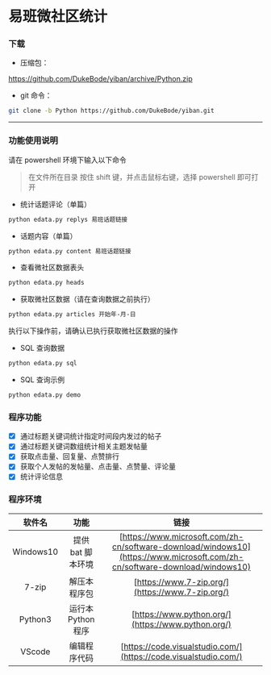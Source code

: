 # 易班微社区统计


### 下载

- 压缩包：

https://github.com/DukeBode/yiban/archive/Python.zip

- git 命令：

```sh
git clone -b Python https://github.com/DukeBode/yiban.git
```

---

### 功能使用说明

请在 powershell 环境下输入以下命令
> 在文件所在目录 按住 shift 键，并点击鼠标右键，选择 powershell 即可打开

- 统计话题评论（单篇）

```sh
python edata.py replys 易班话题链接
```

- 话题内容（单篇）

```sh
python edata.py content 易班话题链接
```

- 查看微社区数据表头

```sh
python edata.py heads
```

- 获取微社区数据（请在查询数据之前执行）

```sh
python edata.py articles 开始年-月-日
```

执行以下操作前，请确认已执行获取微社区数据的操作

- SQL 查询数据

```sh
python edata.py sql
```

- SQL 查询示例

```sh
python edata.py demo
```



### 程序功能
- [x] 通过标题关键词统计指定时间段内发过的帖子
- [x] 通过标题关键词数组统计相关主题发帖量
- [x] 获取点击量、回复量、点赞排行
- [x] 获取个人发帖的发帖量、点击量、点赞量、评论量
- [x] 统计评论信息

### 程序环境
| 软件名 | 功能 | 链接 |
| :---: | :---: | :---: |
| Windows10 | 提供 bat 脚本环境 | [https://www.microsoft.com/zh-cn/software-download/windows10](https://www.microsoft.com/zh-cn/software-download/windows10) |
| 7-zip | 解压本程序包 | [https://www.7-zip.org/](https://www.7-zip.org/) |
| Python3 | 运行本 Python 程序 | [https://www.python.org/](https://www.python.org/) |
| VScode | 编辑程序代码 | [https://code.visualstudio.com/](https://code.visualstudio.com/) |


<!-- ### 安装说明 -->

<!-- 1. 确认程序环境以及网络连接正常
1. 在[更新日志](#更新日志)中下载最新版
1. 使用 7-zip（或其它压缩软件）解压安装包
1. 首次使用，点击 install.bat 文件进行安装环境和部署程序
1. 非首次使用，点击 reinstall.bat 文件直接进行部署程序
1. 确认安装，如有红色字体，请重新安装 -->